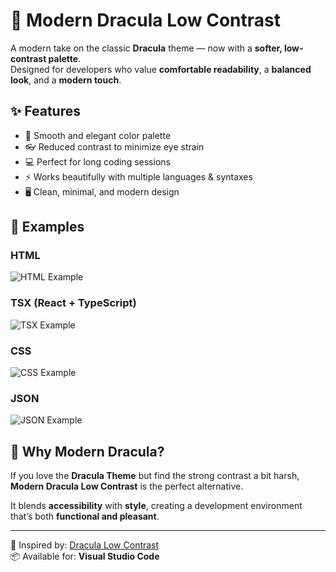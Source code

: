 # 🧛 Modern Dracula Low Contrast

A modern take on the classic **Dracula** theme — now with a **softer, low-contrast palette**.  
Designed for developers who value **comfortable readability**, a **balanced look**, and a **modern touch**.

## ✨ Features

-   🎨 Smooth and elegant color palette
-   👓 Reduced contrast to minimize eye strain
-   💻 Perfect for long coding sessions
-   ⚡ Works beautifully with multiple languages & syntaxes
-   🖥️ Clean, minimal, and modern design

## 📸 Examples

### HTML

![HTML Example](https://p1.imghit.xyz/2025/09/04/html.png)

### TSX (React + TypeScript)

![TSX Example](https://p1.imghit.xyz/2025/09/04/tsx.png)

### CSS

![CSS Example](https://p1.imghit.xyz/2025/09/04/css.png)

### JSON

![JSON Example](https://p1.imghit.xyz/2025/09/04/json.png)

## 🚀 Why Modern Dracula?

If you love the **Dracula Theme** but find the strong contrast a bit harsh,  
**Modern Dracula Low Contrast** is the perfect alternative.

It blends **accessibility** with **style**, creating a development environment that’s both **functional and pleasant**.

---

🔗 Inspired by: [Dracula Low Contrast](https://marketplace.visualstudio.com/items?itemName=NAPTheDevHcj.dracula-low-contrast)  
📦 Available for: **Visual Studio Code**
